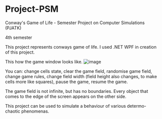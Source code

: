 # Project-PSM
Conway's Game of Life - Semester Project on Computer Simulations (PJATK)

4th semester

This project represents conways game of life.
I used .NET WPF in creation of this project.

This how the game window looks like.
![image](https://github.com/LaneyBlack/Project-PSM/assets/44290162/96852ecf-5d2a-4ad3-9ff6-8ee81a677486)

You can: 
change cells state,
clear the game field, 
randomise game field,
change game rules,
change field width (field height also changes, to make cells more like squares),
pause the game,
resume the game.

The game field is not infinite, but has no boundaries. Every object that comes to the edge of the screen appears on the other side.

This project can be used to simulate a behaviour of various determo-chaotic phenomenas.
